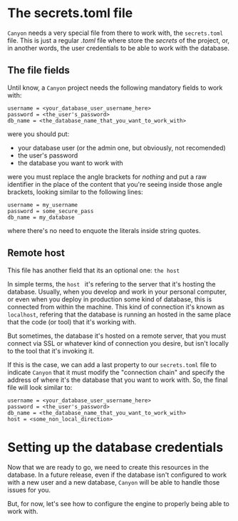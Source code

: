 # The secrets.toml file

`Canyon` needs a very special file from there to work with, the `secrets.toml` file.
This is just a regular *.toml* file where store the *secrets* of the project, or, in another words,
the user credentials to be able to work with the database.


## The file fields

Until know, a `Canyon` project needs the following mandatory fields to work with:

```
username = <your_database_user_username_here>
password = <the_user's_password>
db_name = <the_database_name_that_you_want_to_work_with>
```

were you should put:
- your database user (or the admin one, but obviously, not recomended)
- the user's password
- the database you want to work with

were you must replace the angle brackets for *nothing* and put a raw identifier in the place of the
content that you're seeing inside those angle brackets, looking similar to the following lines:

```
username = my_username
password = some_secure_pass
db_name = my_database
```

where there's no need to enquote the literals inside string quotes.


## Remote host
This file has another field that its an optional one: `the host`

In simple terms, the `host ` it's refering to the server that it's hosting the database.
Usually, when you develop and work in your personal computer, or even when you deploy in production some kind of database, this is connected from within the machine. This kind of connection it's 
known as `localhost`, refering that the database is running an hosted in the same place that the 
code (or tool) that it's working with.

But sometimes, the database it's hosted on a remote server, that you must connect via SSL or whatever
kind of connection you desire, but isn't locally to the tool that it's invoking it. 

If this is the case, we can add a last property to our `secrets.toml` file to indicate
`Canyon` that it must modify the "connection chain" and specify the address of where it's 
the database that you want to work with. So, the final file will look similar to:

```
username = <your_database_user_username_here>
password = <the_user's_password>
db_name = <the_database_name_that_you_want_to_work_with>
host = <some_non_local_direction>
```


# Setting up the database credentials
Now that we are ready to go, we need to create this resources in the database. In a future release,
even if the database isn't configured to work with a new user and a new database, `Canyon` will be
able to handle those issues for you. 

But, for now, let's see how to configure the engine to properly being able to work with.